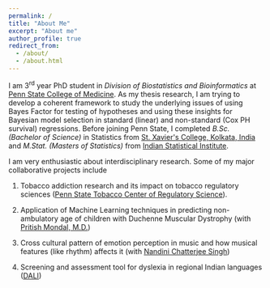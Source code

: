 ```yaml
---
permalink: /
title: "About Me"
excerpt: "About me"
author_profile: true
redirect_from: 
  - /about/
  - /about.html
---
```


I am 3<sup>rd</sup> year PhD student in _Division of Biostatistics and Bioinformatics_ at [Penn State College of Medicine](https://med.psu.edu/). As my thesis research, I am trying to develop a coherent framework to study the underlying issues of using Bayes Factor for testing of hypotheses and using these insights for Bayesian model selection in standard (linear) and non-standard (Cox PH survival) regressions. Before joining Penn State, I completed _B.Sc. (Bachelor of Science)_ in Statistics from [St. Xavier's College, Kolkata, India](http://www.sxccal.edu/) and _M.Stat. (Masters of Statistics)_ from [Indian Statistical Institute](https://www.isical.ac.in/). 

I am very enthusiastic about interdisciplinary research. Some of my major collaborative projects include

1. Tobacco addiction research and its impact on tobacco regulatory sciences ([Penn State Tobacco Center of Regulatory Science](https://sites.psu.edu/tcors/)).

2. Application of Machine Learning techniques in predicting non-ambulatory age of children with Duchenne Muscular Dystrophy (with [Pritish Mondal, M.D.](https://childrens.pennstatehealth.org/display-provider/-/provider/1923/pritish-mondal-md))

3. Cross cultural pattern of emotion perception in music and how musical features (like rhythm) affects it (with [Nandini Chatterjee Singh](http://nandinisingh.wixsite.com/labweb))

4. Screening and assessment tool for dyslexia in regional Indian languages ([DALI](http://14.139.62.22/DALI/index.php))


